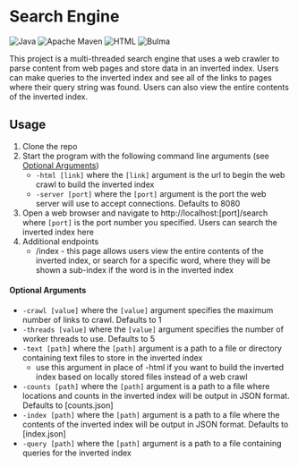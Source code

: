 # Search Engine

![Java](https://img.shields.io/badge/Java-orange) ![Apache Maven](https://img.shields.io/badge/Apache_Maven-black) ![HTML](https://img.shields.io/badge/HTML-blue) ![Bulma](https://img.shields.io/badge/Bulma-%2300D1B2)

This project is a multi-threaded search engine that uses a web crawler to parse content from web pages and store data in an inverted index. 
Users can make queries to the inverted index and see all of the links to pages where their query string was found. Users can also view the entire contents of the inverted index. 

## Usage

1. Clone the repo
2. Start the program with the following command line arguments (see [Optional Arguments](#optional-arguments))
    - ``-html [link]`` where the ``[link]`` argument is the url to begin the web crawl to build the inverted index
    - ``-server [port]`` where the ``[port]`` argument is the port the web server will use to accept connections. Defaults to 8080
3. Open a web browser and navigate to http://localhost:[port]/search where ``[port]`` is the port number you specified. Users can search the inverted index here
4. Additional endpoints
    - /index - this page allows users view the entire contents of the inverted index, or search for a specific word, where they will be shown a sub-index if the word is in the inverted index

#### Optional Arguments

- ``-crawl [value]`` where the ``[value]`` argument specifies the maximum number of links to crawl. Defaults to 1
- ``-threads [value]`` where the ``[value]`` argument specifies the number of worker threads to use. Defaults to 5
- ``-text [path]`` where the ``[path]`` argument is a path to a file or directory containing text files to store in the inverted index
    - use this argument in place of -html if you want to build the inverted index based on locally stored files instead of a web crawl
- ``-counts [path]`` where the ``[path]`` argument is a path to a file where locations and counts in the inverted index will be output in JSON format. Defaults to [counts.json]
- ``-index [path]`` where the ``[path]`` argument is a path to a file where the contents of the inverted index will be output in JSON format. Defaults to [index.json]
- ``-query [path]`` where the ``[path]`` argument is a path to a file containing queries for the inverted index

